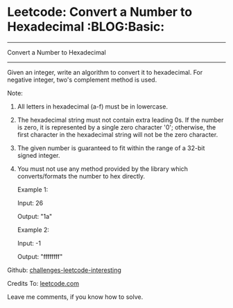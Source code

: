 # Leetcode: Convert a Number to Hexadecimal     :BLOG:Basic:


---

Convert a Number to Hexadecimal  

---

Given an integer, write an algorithm to convert it to hexadecimal. For negative integer, two's complement method is used.  

Note:  

1.  All letters in hexadecimal (a-f) must be in lowercase.
2.  The hexadecimal string must not contain extra leading 0s. If the number is zero, it is represented by a single zero character '0'; otherwise, the first character in the hexadecimal string will not be the zero character.
3.  The given number is guaranteed to fit within the range of a 32-bit signed integer.
4.  You must not use any method provided by the library which converts/formats the number to hex directly.

    Example 1:
    
    Input:
    26
    
    Output:
    "1a"

    Example 2:
    
    Input:
    -1
    
    Output:
    "ffffffff"

Github: [challenges-leetcode-interesting](https://github.com/DennyZhang/challenges-leetcode-interesting/tree/master/convert-a-number-to-hexadecimal)  

Credits To: [leetcode.com](https://leetcode.com/problems/convert-a-number-to-hexadecimal/description/)  

Leave me comments, if you know how to solve.